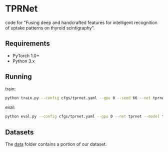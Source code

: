 # TPRNet
code for "Fusing deep and handcrafted features for intelligent recognition of uptake patterns on thyroid scintigraphy".

## Requirements
- PyTorch 1.0+
- Python 3.x
## Running
train:
```bash
python train.py --config cfgs/tprnet.yaml --gpu 0 --seed 66 --net tprnet --model tpr_model
```
eval:
```bash
python eval.py --config cfgs/tprnet.yaml --gpu 0 --net tprnet --model tpr_model
```
## Datasets
The [data](data/) folder contains a portion of our dataset.